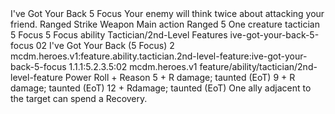 <ability>
  <name>I&apos;ve Got Your Back</name>
  <cost>5 Focus</cost>
  <flavor>Your enemy will think twice about attacking your friend.</flavor>
  <keywords>
    <keyword>Ranged</keyword>
    <keyword>Strike</keyword>
    <keyword>Weapon</keyword>
  </keywords>
  <type>Main action</type>
  <distance>Ranged 5</distance>
  <target>One creature</target>
  <metadata>
    <class>tactician</class>
    <cost>5 Focus</cost>
    <cost_amount>5</cost_amount>
    <cost_resource>Focus</cost_resource>
    <feature_type>ability</feature_type>
    <file_dpath>Tactician/2nd-Level Features</file_dpath>
    <item_id>ive-got-your-back-5-focus</item_id>
    <item_index>02</item_index>
    <item_name>I&apos;ve Got Your Back (5 Focus)</item_name>
    <level>2</level>
    <scc>mcdm.heroes.v1:feature.ability.tactician.2nd-level-feature:ive-got-your-back-5-focus</scc>
    <scdc>1.1.1:5.2.3.5:02</scdc>
    <source>mcdm.heroes.v1</source>
    <type>feature/ability/tactician/2nd-level-feature</type>
  </metadata>
  <effects>
    <effect type="roll">
      <roll>Power Roll + Reason</roll>
      <t1>5 + R damage; taunted (EoT)</t1>
      <t2>9 + R damage; taunted (EoT)</t2>
      <t3>12 + Rdamage; taunted (EoT)</t3>
    </effect>
    <effect type="mundane">One ally adjacent to the target can spend a Recovery.</effect>
  </effects>
</ability>
